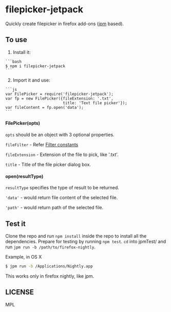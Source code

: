 filepicker-jetpack
================

Quickly create filepicker in firefox add-ons ([jpm](https://github.com/mozilla/jpm) based).

## To use

  1. Install it:

    ```bash
    $ npm i filepicker-jetpack
    ```

  2. Import it and use:

    ```js
    var FilePicker = require('filepicker-jetpack');
    var fp = new FilePicker({fileExtension: '.txt',
                             title: 'Text file picker'});
    var fileContent = fp.open('data');
    ```

#### FilePicker(opts)

`opts` should be an object with 3 optional properties.

`fileFilter` - Refer [Filter constants](https://developer.mozilla.org/en-US/docs/Mozilla/Tech/XPCOM/Reference/Interface/nsIFilePicker#Constants)

`fileExtension` - Extension of the file to pick, like '.txt'.

`title` - Title of the file picker dialog box.


#### open(resultType)

`resultType` specifies the type of result to be returned.

`'data'` - would return file content of the selected file.

`'path'` - would return path of the selected file.

## Test it

Clone the repo and run `npm install` inside the repo to install all the dependencies. Prepare for testing by running `npm test`. `cd` into jpmTest/ and run `jpm run -b /path/to/firefox-nightly`.

Example, in OS X

```bash
$ jpm run -b /Applications/Nightly.app
```
This works only in firefox nightly, like jpm.


## LICENSE

MPL
